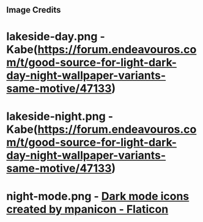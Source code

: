 ## Image Credits ##

# lakeside-day.png - Kabe(https://forum.endeavouros.com/t/good-source-for-light-dark-day-night-wallpaper-variants-same-motive/47133)
# lakeside-night.png - Kabe(https://forum.endeavouros.com/t/good-source-for-light-dark-day-night-wallpaper-variants-same-motive/47133)
# night-mode.png - <a href="https://www.flaticon.com/free-icons/dark-mode" title="dark mode icons">Dark mode icons created by mpanicon - Flaticon</a>
